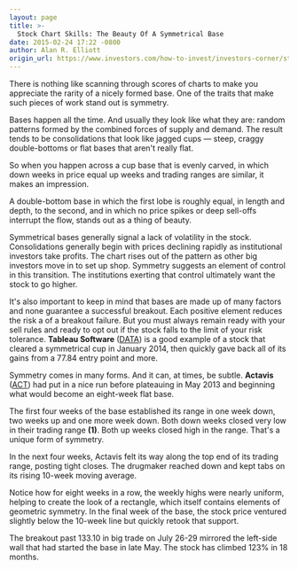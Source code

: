 ```yaml
---
layout: page
title: >-
  Stock Chart Skills: The Beauty Of A Symmetrical Base
date: 2015-02-24 17:22 -0800
author: Alan R. Elliott
origin_url: https://www.investors.com/how-to-invest/investors-corner/stock-chart-skills-the-beauty-of-a-symmetrical-base
---
```





There is nothing like scanning through scores of charts to make you appreciate the rarity of a nicely formed base. One of the traits that make such pieces of work stand out is symmetry.

  

Bases happen all the time. And usually they look like what they are: random patterns formed by the combined forces of supply and demand. The result tends to be consolidations that look like jagged cups — steep, craggy double-bottoms or flat bases that aren't really flat.

  

So when you happen across a cup base that is evenly carved, in which down weeks in price equal up weeks and trading ranges are similar, it makes an impression.

  

A double-bottom base in which the first lobe is roughly equal, in length and depth, to the second, and in which no price spikes or deep sell-offs interrupt the flow, stands out as a thing of beauty.

  

Symmetrical bases generally signal a lack of volatility in the stock. Consolidations generally begin with prices declining rapidly as institutional investors take profits. The chart rises out of the pattern as other big investors move in to set up shop. Symmetry suggests an element of control in this transition. The institutions exerting that control ultimately want the stock to go higher.

  

It's also important to keep in mind that bases are made up of many factors and none guarantee a successful breakout. Each positive element reduces the risk a of a breakout failure. But you must always remain ready with your sell rules and ready to opt out if the stock falls to the limit of your risk tolerance. **Tableau Software** ([DATA](https://research.investors.com/quote.aspx?symbol=DATA)) is a good example of a stock that cleared a symmetrical cup in January 2014, then quickly gave back all of its gains from a 77.84 entry point and more.

  

Symmetry comes in many forms. And it can, at times, be subtle. **Actavis** ([ACT](https://research.investors.com/quote.aspx?symbol=ACT)) had put in a nice run before plateauing in May 2013 and beginning what would become an eight-week flat base.

  

The first four weeks of the base established its range in one week down, two weeks up and one more week down. Both down weeks closed very low in their trading range **(1)**. Both up weeks closed high in the range. That's a unique form of symmetry.

  

In the next four weeks, Actavis felt its way along the top end of its trading range, posting tight closes. The drugmaker reached down and kept tabs on its rising 10-week moving average.

  

Notice how for eight weeks in a row, the weekly highs were nearly uniform, helping to create the look of a rectangle, which itself contains elements of geometric symmetry. In the final week of the base, the stock price ventured slightly below the 10-week line but quickly retook that support.

  

The breakout past 133.10 in big trade on July 26-29 mirrored the left-side wall that had started the base in late May. The stock has climbed 123% in 18 months.




